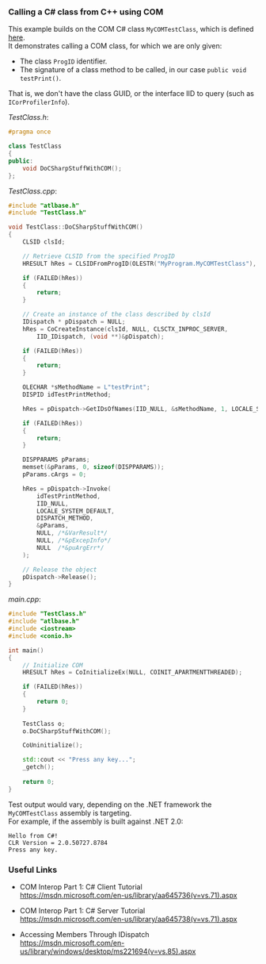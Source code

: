 ### Calling a C# class from C++ using COM

This example builds on the COM C# class `MyCOMTestClass`, which is defined [here](https://github.com/takipi-dev/takipi/wiki/Make-CSharp-Class-Library-COM-Visible).  
It demonstrates calling a COM class, for which we are only given:
- The class `ProgID` identifier.
- The signature of a class method to be called, in our case `public void testPrint()`.

That is, we don't have the class GUID, or the interface IID to query (such as `ICorProfilerInfo`).

_TestClass.h_:
````c++
#pragma once

class TestClass
{
public:
	void DoCSharpStuffWithCOM();
};
````
_TestClass.cpp_:
````c++
#include "atlbase.h"
#include "TestClass.h"

void TestClass::DoCSharpStuffWithCOM()
{
	CLSID clsId;

	// Retrieve CLSID from the specified ProgID
	HRESULT hRes = CLSIDFromProgID(OLESTR("MyProgram.MyCOMTestClass"), &clsId);

	if (FAILED(hRes))
	{
		return;
	}

	// Create an instance of the class described by clsId
	IDispatch * pDispatch = NULL;
	hRes = CoCreateInstance(clsId, NULL, CLSCTX_INPROC_SERVER,
		IID_IDispatch, (void **)&pDispatch);

	if (FAILED(hRes))
	{
		return;
	}

	OLECHAR *sMethodName = L"testPrint";
	DISPID idTestPrintMethod;

	hRes = pDispatch->GetIDsOfNames(IID_NULL, &sMethodName, 1, LOCALE_SYSTEM_DEFAULT, &idTestPrintMethod);

	if (FAILED(hRes))
	{
		return;
	}

	DISPPARAMS pParams;
	memset(&pParams, 0, sizeof(DISPPARAMS));
	pParams.cArgs = 0;

	hRes = pDispatch->Invoke(
		idTestPrintMethod,
		IID_NULL,
		LOCALE_SYSTEM_DEFAULT,
		DISPATCH_METHOD,
		&pParams,
		NULL, /*&VarResult*/
		NULL, /*&pExcepInfo*/
		NULL  /*&puArgErr*/
	);

	// Release the object
	pDispatch->Release();
}
````

_main.cpp_:
````c++
#include "TestClass.h"
#include "atlbase.h"
#include <iostream>
#include <conio.h>

int main()
{
	// Initialize COM
	HRESULT hRes = CoInitializeEx(NULL, COINIT_APARTMENTTHREADED);

	if (FAILED(hRes))
	{
		return 0;
	}	
	
	TestClass o;
	o.DoCSharpStuffWithCOM();

	CoUninitialize();

	std::cout << "Press any key...";
	_getch();
	
	return 0;
}
````

Test output would vary, depending on the .NET framework the `MyCOMTestClass` assembly is targeting.  
For example, if the assembly is built against .NET 2.0:

````
Hello from C#!
CLR Version = 2.0.50727.8784
Press any key.
````

### Useful Links

- COM Interop Part 1: C# Client Tutorial  
  https://msdn.microsoft.com/en-us/library/aa645736(v=vs.71).aspx

- COM Interop Part 1: C# Server Tutorial  
  https://msdn.microsoft.com/en-us/library/aa645738(v=vs.71).aspx

- Accessing Members Through IDispatch  
  https://msdn.microsoft.com/en-us/library/windows/desktop/ms221694(v=vs.85).aspx